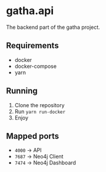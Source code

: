 # gatha.api
The backend part of the gatha project. 

## Requirements 
* docker
* docker-compose
* yarn

## Running
1. Clone the repository
2. Run `yarn run-docker`
3. Enjoy

## Mapped ports
* `4000` -> API
* `7687` -> Neo4j Client
* `7474` -> Neo4j Dashboard
